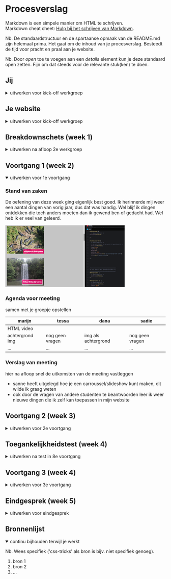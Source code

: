 # Procesverslag
Markdown is een simpele manier om HTML te schrijven.  
Markdown cheat cheet: [Hulp bij het schrijven van Markdown](https://github.com/adam-p/markdown-here/wiki/Markdown-Cheatsheet).

Nb. De standaardstructuur en de spartaanse opmaak van de README.md zijn helemaal prima. Het gaat om de inhoud van je procesverslag. Besteedt de tijd voor pracht en praal aan je website.

Nb. Door *open* toe te voegen aan een *details* element kun je deze standaard open zetten. Fijn om dat steeds voor de relevante stuk(ken) te doen.





## Jij

<details>
<summary>uitwerken voor kick-off werkgroep</summary>

### Auteur:
Dana Tehubijuluw

#### Je startniveau:
Ik denk te starten met rood

#### Je focus:
extra aandacht voor de surface laag (nog niet zeker, wat betekend dit ookalweer?)
 
</details>





## Je website

<details>
<summary>uitwerken voor kick-off werkgroep</summary>

### Je opdracht:
https://ikzoekbaas.dierenbescherming.nl

Ik ben gek op dieren. Ik vind het dan ook belangrijk dat alle dieren die in het dierenasiel zitten, een plekje krijgen bij een warm thuis. Het lijkt mij leuk om deze website aan te pakken.


#### Screenshot(s) van de eerste pagina (small screen): 
hier de naam van de pagina  
<img src="https://github.com/danajamilla/procesverslag/blob/main/images/homepagina.png" width="375px" alt="homepagina">

#### Screenshot(s) van de tweede pagina (small screen):
hier de naam van de pagina  
<img src="images/match.png" width="375px" alt="matchpagina">
 
</details>



## Breakdownschets (week 1)

<details>
<summary>uitwerken na afloop 2e werkgroep</summary>

### de hele pagina: 
<img src="images/breakdown-1.png" width="375px" alt="breakdown van de hele pagina">
<img src="images/breakdown-2.png" width="375px" alt="breakdown van de hele pagina">

<!--> ### dynamisch deel (bijv menu): 
<img src="images/dummy-plaatje.jpg" width="375px" alt="breakdown van een dynamisch deel">

### wellicht nog een dynamisch deel (bijv filter): 
<img src="images/dummy-plaatje.jpg" width="375px" alt="breakdown van nog een dynamisch deel"> <!--> 

</details>





## Voortgang 1 (week 2)

<details open>
<summary>uitwerken voor 1e voortgang</summary>

### Stand van zaken
De oefening van deze week ging eigenlijk best goed. Ik herinnerde mij weer een aantal dingen van vorig jaar, dus dat was handig. Wel blijf ik dingen ontdekken die
toch anders moeten dan ik gewend ben of gedacht had. Wel heb ik er veel van geleerd.

<img src="images/code-week2.png" width="375px" alt="code en opdracht week 2">



### Agenda voor meeting
samen met je groepje opstellen

| marijn          | tessa              | dana                | sadie            |
| ---             | ---                | ---                 | ---              |
| HTML video      |                    |                     |                  |
| achtergrond img | nog geen vragen    | img als achtergrond | nog geen vragen  |
| ...             | ...                | ...                 | ...              |


### Verslag van meeting
hier na afloop snel de uitkomsten van de meeting vastleggen

- sanne heeft uitgelegd hoe je een carroussel/slideshow kunt maken, dit wilde ik graag weten
- ook door de vragen van andere studenten te beantwoorden leer ik weer nieuwe dingen die ik zelf kan toepassen in mijn website

</details>





## Voortgang 2 (week 3)

<details>
<summary>uitwerken voor 2e voortgang</summary>

### Stand van zaken
deze week ben ik bezig geweest met mijn website. ik vond het heel fijn dat we in de les van woensdag tijd kregen om aan onze website te werken. je kunt namelijk samen met andere studenten overleggen en makkelijk met elkaar meekijken en helpen. op deze manier worden je problemen veel sneller opgelost en kun je ook nog is anderen helpen met jouw kennis. als ik er echt niet uit kwam kon ik ook makkelijk iets aan de docent vragen. 

ik loop elke keer tegen verschillende dingen aan, sommige zijn zo weer opgelost en sommige nemen wat meer tijd in. ik ben wel blij dat we morgen weer een aantal dingen kunnen vragen!


### Agenda voor meeting
samen met je groepje opstellen

| Dana                         | Marijn M                      | Sadie        | Tessa            |
| ---                          | ---                           | ---          | ---              |
| hoe maak je een uitklap menu | vlak in de tekst even breedt  | niks         | niks             |
| en mijn slideshow doet raar  | als de afbeelding             | 
|                              | (sneaker story page)          | 


### Verslag van meeting
hier na afloop snel de uitkomsten van de meeting vastleggen

- punt 1
- punt 2
- nog een punt
- ...

</details>





## Toegankelijkheidstest (week 4)

<details>
<summary>uitwerken na test in 8e voortgang</summary>

### Bevindingen
Lijst met je bevindingen die in de test naar voren kwamen:

#### Titel eerste bevinding
Hier korte omschrijving (met indien nodig een afbeelding)

Hier een omschrijving van hoe het opgelost kan worden (met indien nodig een afbeelding)


#### Titel tweede bevinding. 
Hier korte omschrijving (met indien nodig een afbeelding)

Hier een omschrijving van hoe het opgelost kan worden (met indien nodig een afbeelding)


#### Titel volgende bevinding. 
Hier korte omschrijving (met indien nodig een afbeelding)

Hier een omschrijving van hoe het opgelost kan worden (met indien nodig een afbeelding)


#### Titel nog een bevinding. 
Hier korte omschrijving (met indien nodig een afbeelding)

Hier een omschrijving van hoe het opgelost kan worden (met indien nodig een afbeelding)

</details>





## Voortgang 3 (week 4)

<details>
<summary>uitwerken voor 3e voortgang</summary>

### Stand van zaken
hier dit ging goed & dit was lastig (neem ook screenshots op van delen van je website en code)


### Agenda voor meeting
samen met je groepje opstellen

| student 1      | student 2          | student 3    | student 4        |
| ---            | ---                | ---          | ---              |
| dit bespreken  | en dit             | en ik dit    | en dan ik dat    |
| en dat ook nog | dit als er tijd is | nog een punt | dit wil ik zeker |
| ...            | ...                | ...          | ...              |


### Verslag van meeting
hier na afloop snel de uitkomsten van de meeting vastleggen

- punt 1
- punt 2
- nog een punt
- ...

</details>





## Eindgesprek (week 5)

<details>
<summary>uitwerken voor eindgesprek</summary>

### Stand van zaken
hier dit ging goed & dit was lastig (neem ook screenshots op van delen van je website en code)

### Screenshot(s)

hier screenshot(s) van je eindresultaat

</details>





## Bronnenlijst

<details open>
<summary>continu bijhouden terwijl je werkt</summary>

Nb. Wees specifiek ('css-tricks' als bron is bijv. niet specifiek genoeg).

1. bron 1
2. bron 2
3. ...

</details>
